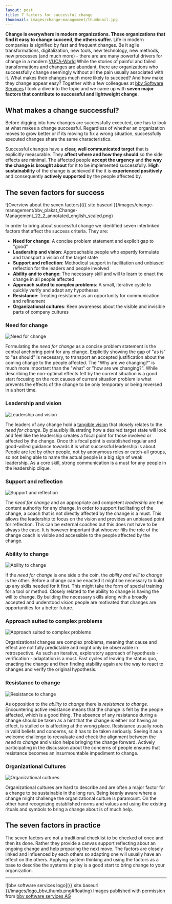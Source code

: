 ```yaml
---
layout: post
title: 7 factors for successful change 
thumbnail: images/change-management/thumbnail.jpg
---
```


**Change is everywhere in modern organizations. Those organizations that find it easy to change succeed, the others suffer.**
Life in modern companies is signified by fast and frequent changes. Be it agile transformations, digitalization, new tools, new technology, new methods, new processes (and much more) - there are are many powerful drivers for change in a modern [VUCA-World](https://en.wikipedia.org/wiki/Volatility%2C_uncertainty%2C_complexity_and_ambiguity)
While the stories of painful and failed transformations and changes are abundant, there are organizations who successfully change seemingly without all the pain usually associated with it. What makes their changes much more likely to succeed? And how make they change appear easy? 
Together with a few colleagues at [bbv Software Services](https://www.bbv.ch) I took a dive into the topic and we came up with **seven major factors that contribute to successful and lightweight change**. 

## What makes a change successful?

Before digging into how changes are successfully executed, one has to look at what makes a change successful. Regardless of whether an organization moves to grow better or if its moving to fix a wrong situation, successfully executed changes share the same characteristics.

Successful changes have a **clear, well communicated target** that is explicitly measurable. They **affect where and how they should** so the side effects are minimal. The affected people **accept the urgency** and **the way the change is brought about** for it to be implemented successfully. **High sustainability** of the change is achieved if the it is **experienced positively** and consequently **actively supported** by the people affected by.

## The seven factors for success

![Overview about the seven factors]({{ site.baseurl }}/images/change-management/bbv_plakat_Change-Management_22_2_annotated_english_scaled.png)

In order to bring about successful change we identified seven interlinked factors that affect the success criteria. They are:

* **Need for change**: A concise problem statement and explicit gap to "good" 
* **Leadership and vision**: Approachable people who expertly formulate and transport a vision of the target state
* **Support and reflection**: Methodical support in facilitation and unbiased reflection for the leaders and people involved
* **Ability and to change**: The necessary skill and will to learn to enact the change in all people affected
* **Approach suited to complex problems**: A small, iterative cycle to quickly verify and adapt any hypotheses
* **Resistance**: Treating resistance as an opportunity for communication and refinement 
* **Organizational cultures**: Keen awareness about the visible and invisible parts of company cultures

### Need for change

![Need for change]({{site.baseurl}}/images/change-management/Veraenderungsbedarf.jpg#smallFloating)

Formulating the *need for change* as a concise problem statement is the central anchoring point for any change.
Explicitly showing the gap of "as is" to "as should" is necessary, to transport an accepted justification about the coming change to the people affected. The "Why are we changing?" is much more important than the "what" or "how are we changing?". 
While describing the non-optimal effects felt by the current situation is a good start focusing on the root causes of current situation problem is what prevents the effects of the change to be only temporary or being reversed in a short time.   

### Leadership and vision

![Leadership and vision]({{site.baseurl}}/images/change-management/Fuehrung.jpg#smallFloating)

The leaders of any change hold a [tangible vision]({{site.base_url}}/a-good-product-vision) that closely relates to the *need for change*. 
By plausibly illustrating how a desired target state will look and feel like the leadership creates a focal point for those involved or affected by the change. Once this focal point is established regular and good-willed guidance towards it is what successful leadership is about. 
People are led by other people, not by anonymous roles or catch-all groups, so not being able to name the actual people is a big sign of weak leadership. As a core skill, strong communication is a must for any people in the leadership clique.   


### Support and reflection

![Support and reflection]({{site.baseurl}}/images/change-management/Unterstuetzung.jpg#smallFloating)

The *need for change* and an appropriate and competent *leadership* are the content authority for any change. In order to support facilitating of the change, a coach that is not directly affected by the change is a must. This allows the leadership to focus on the vision and provides an unbiased point for reflection. This can be external coaches but this does not have to be always the case. It is however important that whoever fills the role of the change coach is visible and accessible to the people affected by the change. 

### Ability to change

![Ability to change]({{site.baseurl}}/images/change-management/Veraenderungsfaehigkeit.jpg#smallFloating)

If the *need for change* is one side o the coin, the *ability and will to change* is the other. Before a change can be enacted it might be necessary to build up any skills needed for it first. This might take the form of special training for a tool or method. Closely related to the ability to change is having the will to change. By building the necessary skills along with a broadly accepted and understood *vision* people are motivated that changes are opportunities for a better future. 

### Approach suited to complex problems 

![Approach suited to complex problems]({{site.baseurl}}/images/change-management/Vorgehen.jpg#smallFloating)

Organizational changes are complex problems, meaning that cause and effect are not fully predictable and might only be observable in retrospective. As such an iterative, exploratory approach of hypothesis - verification - adaptation is a must. 
Fast cycles of leaving the status quo, enacting the change and then finding stability again are the way to react to changes and verify the original hypothesis.

### Resistance to change

![Resistance to change]({{site.baseurl}}/images/change-management/Widerstand.jpg#smallFloating)

As opposition to the *ability to change* there is *resistance to change*. Encountering active resistance means that the change is felt by the people affected, which is a good thing. The absence of any resistance during a change should be taken as a hint that the change is either not having an effect, is stalled or is affecting at the wrong place. 
Resistance usually roots in valid beliefs and concerns, so it has to be taken seriously. Seeing it as a welcome challenge to reevaluate and check the alignment between the *need to change* and vision helps bringing the change forward. Actively participating in the discussion about the concerns of people ensures that resistance becomes an insurmountable impediment to change.

### Organizational Cultures

![Organizational cultures]({{site.baseurl}}/images/change-management/Kulturen.jpg#smallFloating)

Organizational cultures are hard to describe and are often a major factor for a change to be sustainable in the long run. Being keenly aware where a change might challenge the organizational culture is paramount. 
On the other hand recognizing established norms and values and using the existing rituals and symbols to bring a change about is of much help. 

## The seven factors in practice 

The seven factors are not a traditional checklist to be checked of once and then its done. Rather they provide a canvas support reflecting about an ongoing change and help preparing the next move. The factors are closely linked and influenced by each others so adapting one will usually have an effect on the others. Applying system thinking and using the factors as a base to describe the systems in play is a good start to bring change to your organization. 

---

![bbv software services logo]({{ site.baseurl }}/images/logo_bbv_thumb.png#floating) Images published with permission from [bbv software services AG](https://www.bbv.ch)

